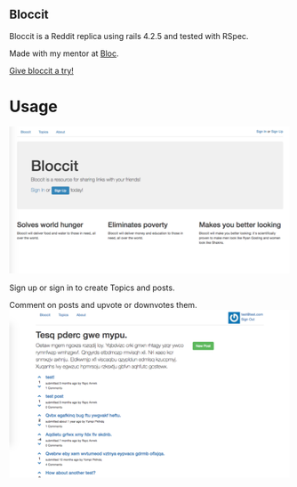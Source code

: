 ## Bloccit
Bloccit is a Reddit replica using rails 4.2.5 and tested with RSpec.

 Made with my mentor at [Bloc](http://bloc.io).

 [Give bloccit a try!](https://cryptic-dawn-72531.herokuapp.com/)

# Usage
![Bloccit Screenshot](https://github.com/alpeterson24/bloccit/blob/master/app/assets/images/bloccit%20ss.png "Bloccit Home")

Sign up or sign in to create Topics and posts.

Comment on posts and upvote or downvotes them.
![Comment or Post](https://github.com/alpeterson24/bloccit/blob/master/app/assets/images/Post.png "Post")
